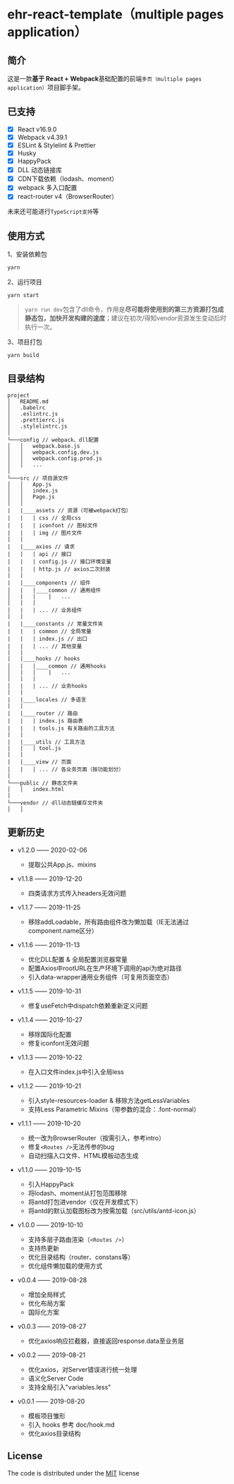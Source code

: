 # ehr-react-template（multiple pages application）

## 简介

这是一款**基于 React + Webpack**基础配置的前端`多页（multiple pages application）`项目脚手架。


## 已支持

-   [x] React v16.9.0
-   [x] Webpack v4.39.1
-   [x] ESLint & Stylelint & Prettier
-   [x] Husky
-   [x] HappyPack
-   [x] DLL 动态链接库
-   [x] CDN下载依赖（lodash、moment）
-   [x] webpack 多入口配置
-   [x] react-router v4（BrowserRouter）

未来还可能进行`TypeScript支持`等

## 使用方式
1、安装依赖包
```js
yarn
```

2、运行项目
```
yarn start
```
> `yarn run dev`包含了dll命令，作用是**尽可能将使用到的第三方资源打包成静态包，加快开发构建的速度**；建议在初次/得知vendor资源发生变动后时执行一次。

3、项目打包
```
yarn build
```

## 目录结构

```
project
│   README.md
│   .babelrc
│   .eslintrc.js
│   .prettierrc.js
│   .stylelintrc.js
│
└───config // webpack、dll配置
│   │   webpack.base.js
│   │   webpack.config.dev.js
│   │   webpack.config.prod.js
│   │   ...
│
└───src // 项目源文件
│   │   App.js
│   │   index.js
│   │   Page.js
│   │
|   |____assets // 资源（可被webpack打包）
|   |   | css // 全局css
|   |   | iconfont // 图标文件
|   |   | img // 图片文件
|   |
|   |____axios // 请求
|   |   | api // 接口
|   |   | config.js // 接口环境变量
|   |   | http.js // axios二次封装
|   |
|   |____components // 组件
│   |   |____common // 通用组件
│   |   |    |   ...
│   |   |
│   |   | ... // 业务组件
|   |
|   |____constants // 常量文件夹
|   |   | common // 全局常量
|   |   | index.js // 出口
|   |   | ... // 其他变量
|   |
|   |____hooks // hooks
│   |   |____common // 通用hooks
│   |   |    |   ...
│   |   |
│   |   | ... // 业务hooks
|   |
|   |____locales // 多语言
|   |
|   |____router // 路由
|   |   | index.js 路由表
|   |   | tools.js 有关路由的工具方法
|   |
|   |____utils // 工具方法
|   |   | tool.js
|   |
|   |____view // 页面
│   |   | ... // 各业务页面（按功能划分）
|
└───public // 静态文件夹
│   │   index.html
|
└───vendor // dll动态链缓存文件夹
│   │
```

## 更新历史
-   v1.2.0 —— 2020-02-06
    -   提取公共App.js、mixins

-   v1.1.8 —— 2019-12-20
    -   四类请求方式传入headers无效问题

-   v1.1.7 —— 2019-11-25
    -   移除addLoadable，所有路由组件改为懒加载（IE无法通过component.name区分）
    
-   v1.1.6 —— 2019-11-13
    -   优化DLL配置 & 全局配置浏览器常量
    -   配置Axios中rootURL在生产环境下调用的api为绝对路径
    -   引入data-wrapper通用业务组件（可复用页面空态）

-   v1.1.5 —— 2019-10-31
    -   修复useFetch中dispatch依赖重新定义问题

-   v1.1.4 —— 2019-10-27
    -   移除国际化配置
    -   修复iconfont无效问题

-   v1.1.3 —— 2019-10-22
    -   在入口文件index.js中引入全局less

-   v1.1.2 —— 2019-10-21
    -   引入style-resources-loader & 移除方法getLessVariables
    -   支持Less Parametric Mixins（带参数的混合：.font-normal）

-   v1.1.1 —— 2019-10-20
    -   统一改为BrowserRouter（按需引入，参考intro）
    -   修复`<Routes />`无法传参的bug
    -   自动扫描入口文件、HTML模板动态生成

-   v1.1.0 —— 2019-10-15
    -   引入HappyPack
    -   将lodash、moment从打包范围移除
    -   将antd打包进vendor（仅在开发模式下）
    -   将antd的默认加载图标改为按需加载（src/utils/antd-icon.js）

-   v1.0.0 —— 2019-10-10
    -   支持多层子路由渲染（`<Routes />`）
    -   支持热更新
    -   优化目录结构（router、constans等）
    -   优化组件懒加载的使用方式

-   v0.0.4 —— 2019-08-28
    -   增加全局样式
    -   优化布局方案
    -   国际化方案

-   v0.0.3 —— 2019-08-27
    -   优化axios响应拦截器，直接返回response.data至业务层

-   v0.0.2 —— 2019-08-21
    -   优化axios，对Server错误进行统一处理
    -   语义化Server Code
    -   支持全局引入"variables.less"

-   v0.0.1 —— 2019-08-20
    -   模板项目雏形
    -   引入 hooks 参考 doc/hook.md
    -   优化axios目录结构



## License

The code is distributed under the [MIT](https://opensource.org/licenses/MIT) license
